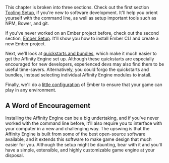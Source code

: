 <div class="row">

<div class="with-aside small-order-2 medium-order-1">

This chapter is broken into three sections. Check out the first section [Tooling Setup](#/tutorial/engine/installation/tooling), if you're new to software development. It'll help you orient yourself with the command line, as well as setup important tools such as NPM, Bower, and git.

If you've never worked on an Ember project before, check out the second section, [Ember Setup](#/tutorial/engine/installation/ember). It'll show you how to install Ember CLI and create a new Ember project.

Next, we'll look at [quickstarts and bundles](#/tutorial/engine/installation/quickstarts), which make it much easier to get the Affinity Engine set up. Although these quickstarts are especially encouraged for new developers, experienced devs may also find them to be useful time-savers. Alternatively, you could forgo the quickstarts and bundles, instead selecting individual Affinity Engine modules to install.

Finally, we'll do a [little configuration](#/tutorial/engine/installation/es6-support) of Ember to ensure that your game can play in any environment.

</div>

<aside class="aside javascript small-order-1 medium-order-2">

<h1>A Word of Encouragement</h1>

Installing the Affinity Engine can be a big undertaking, and if you've never worked with the command line before, it'll also require you to interface with your computer in a new and challenging way. The upswing is that the Affinity Engine is built from some of the best open-source software available, and it extends this software to make game design that much easier for you. Although the setup might be daunting, bear with it and you'll have a simple, extensible, and highly customizable game engine at your disposal.

</aside>

</div>
